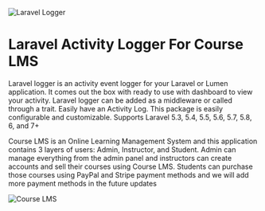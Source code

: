 ![Laravel Logger](https://github-project-images.s3-us-west-2.amazonaws.com/laravel-blocker/laravel-logger-logo.png)

# Laravel Activity Logger For Course LMS
Laravel logger is an activity event logger for your Laravel or Lumen application. It comes out the box with ready to use with dashboard to view your activity. Laravel logger can be added as a middleware or called through a trait. Easily have an Activity Log. This package is easily configurable and customizable. Supports Laravel 5.3, 5.4, 5.5, 5.6, 5.7, 5.8, 6, and 7+

Course LMS is an Online Learning Management System and this application contains 3 layers of users: Admin, Instructor, and Student. Admin can manage everything from the admin panel and instructors can create accounts and sell their courses using Course LMS. Students can purchase those courses using PayPal and Stripe payment methods and we will add more payment methods in the future updates

![Course LMS](https://camo.envatousercontent.com/f95ce65d3061dbded3188da2f9c0d7b3232fe8ea/687474703a2f2f636f646563616e796f6e2e636f757273656c6d732e636f6d2f312e6a7067)